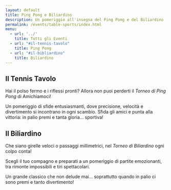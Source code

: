 ```yaml
---
layout: default
title: Ping Pong e Biliardino
description: Un pomeriggio all'insegna del Ping Pong e del Biliardino
permalink: /events/table-sports/index.html
menu:
  - url: '../'
    title: Tutti gli Eventi
  - url: "#il-tennis-tavolo"
    title: Ping Pong
  - url: "#il-bibliardino"
    title: Biliardino
---
```


## Il Tennis Tavolo

Hai il polso fermo e i riflessi pronti?
Allora non puoi perderti il *Torneo di Ping Pong* di Amichiamoci!

Un pomeriggio di sfide entusiasmanti, dove precisione, velocità e divertimento si incontrano in ogni scambio.
Sfida gli amici e punta alla vittoria: in palio premi e tanta gloria... sportiva!

## Il Biliardino

Che siano girelle veloci o passaggi millimetrici, nel *Torneo di Biliardino* ogni colpo conta!

Scegli il tuo compagno e preparati a un pomeriggio di partite emozionanti, tra rimonte impossibili e tiri spettacolari.

Un grande classico che non delude mai... soprattutto quando in palio ci sono premi e tanto divertimento!